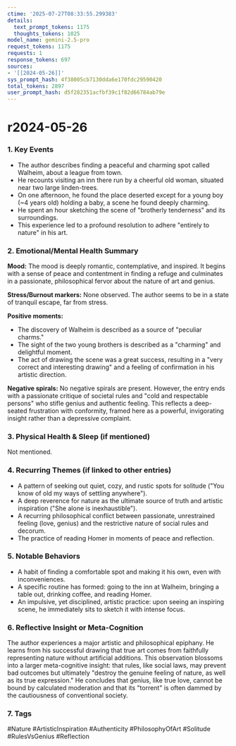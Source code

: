 ```yaml
---
ctime: '2025-07-27T08:33:55.299383'
details:
  text_prompt_tokens: 1175
  thoughts_tokens: 1025
model_name: gemini-2.5-pro
request_tokens: 1175
requests: 1
response_tokens: 697
sources:
- '[[2024-05-26]]'
sys_prompt_hash: 4f38005cb7130dda6e170fdc29590420
total_tokens: 2897
user_prompt_hash: d5f282351acfbf39c1f82d66784ab79e
---
```

# r2024-05-26

### 1. Key Events
- The author describes finding a peaceful and charming spot called Walheim, about a league from town.
- He recounts visiting an inn there run by a cheerful old woman, situated near two large linden-trees.
- On one afternoon, he found the place deserted except for a young boy (~4 years old) holding a baby, a scene he found deeply charming.
- He spent an hour sketching the scene of "brotherly tenderness" and its surroundings.
- This experience led to a profound resolution to adhere "entirely to nature" in his art.

### 2. Emotional/Mental Health Summary
**Mood:**
The mood is deeply romantic, contemplative, and inspired. It begins with a sense of peace and contentment in finding a refuge and culminates in a passionate, philosophical fervor about the nature of art and genius.

**Stress/Burnout markers:**
None observed. The author seems to be in a state of tranquil escape, far from stress.

**Positive moments:**
- The discovery of Walheim is described as a source of "peculiar charms."
- The sight of the two young brothers is described as a "charming" and delightful moment.
- The act of drawing the scene was a great success, resulting in a "very correct and interesting drawing" and a feeling of confirmation in his artistic direction.

**Negative spirals:**
No negative spirals are present. However, the entry ends with a passionate critique of societal rules and "cold and respectable persons" who stifle genius and authentic feeling. This reflects a deep-seated frustration with conformity, framed here as a powerful, invigorating insight rather than a depressive complaint.

### 3. Physical Health & Sleep (if mentioned)
Not mentioned.

### 4. Recurring Themes (if linked to other entries)
- A pattern of seeking out quiet, cozy, and rustic spots for solitude ("You know of old my ways of settling anywhere").
- A deep reverence for nature as the ultimate source of truth and artistic inspiration ("She alone is inexhaustible").
- A recurring philosophical conflict between passionate, unrestrained feeling (love, genius) and the restrictive nature of social rules and decorum.
- The practice of reading Homer in moments of peace and reflection.

### 5. Notable Behaviors
- A habit of finding a comfortable spot and making it his own, even with inconveniences.
- A specific routine has formed: going to the inn at Walheim, bringing a table out, drinking coffee, and reading Homer.
- An impulsive, yet disciplined, artistic practice: upon seeing an inspiring scene, he immediately sits to sketch it with intense focus.

### 6. Reflective Insight or Meta-Cognition
The author experiences a major artistic and philosophical epiphany. He learns from his successful drawing that true art comes from faithfully representing nature without artificial additions. This observation blossoms into a larger meta-cognitive insight: that rules, like social laws, may prevent bad outcomes but ultimately "destroy the genuine feeling of nature, as well as its true expression." He concludes that genius, like true love, cannot be bound by calculated moderation and that its "torrent" is often dammed by the cautiousness of conventional society.

### 7. Tags
#Nature #ArtisticInspiration #Authenticity #PhilosophyOfArt #Solitude #RulesVsGenius #Reflection